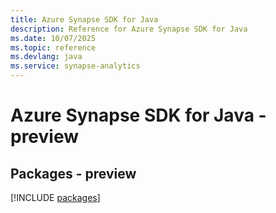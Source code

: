 ```yaml
---
title: Azure Synapse SDK for Java
description: Reference for Azure Synapse SDK for Java
ms.date: 10/07/2025
ms.topic: reference
ms.devlang: java
ms.service: synapse-analytics
---
```

# Azure Synapse SDK for Java - preview
## Packages - preview
[!INCLUDE [packages](synapse-index.md)]